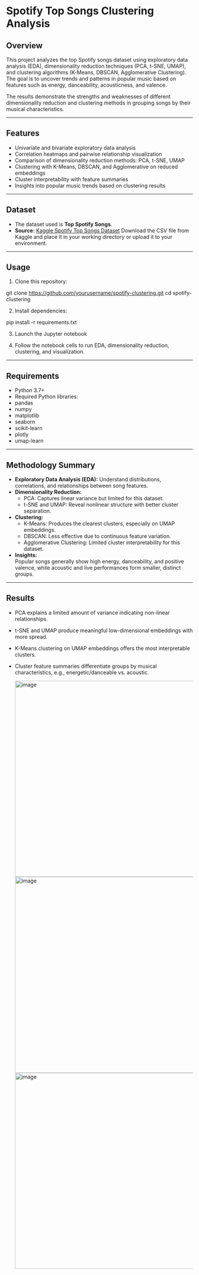 # Spotify Top Songs Clustering Analysis

## Overview

This project analyzes the top Spotify songs dataset using exploratory data analysis (EDA), dimensionality reduction techniques (PCA, t-SNE, UMAP), and clustering algorithms (K-Means, DBSCAN, Agglomerative Clustering). The goal is to uncover trends and patterns in popular music based on features such as energy, danceability, acousticness, and valence.

The results demonstrate the strengths and weaknesses of different dimensionality reduction and clustering methods in grouping songs by their musical characteristics.

---

## Features

- Univariate and bivariate exploratory data analysis
- Correlation heatmaps and pairwise relationship visualization
- Comparison of dimensionality reduction methods: PCA, t-SNE, UMAP
- Clustering with K-Means, DBSCAN, and Agglomerative on reduced embeddings
- Cluster interpretability with feature summaries
- Insights into popular music trends based on clustering results

---

## Dataset

- The dataset used is **Top Spotify Songs**.
- **Source:** [Kaggle Spotify Top Songs Dataset]([https://www.kaggle.com/datasets/your-dataset-link](https://www.kaggle.com/datasets/muhmores/spotify-top-100-songs-of-20152019))  
  Download the CSV file from Kaggle and place it in your working directory or upload it to your environment.
---

## Usage

1. Clone this repository:

git clone https://github.com/yourusername/spotify-clustering.git
cd spotify-clustering


2. Install dependencies:

pip install -r requirements.txt


3. Launch the Jupyter notebook


4. Follow the notebook cells to run EDA, dimensionality reduction, clustering, and visualization.

---

## Requirements

- Python 3.7+
- Required Python libraries:
- pandas
- numpy
- matplotlib
- seaborn
- scikit-learn
- plotly
- umap-learn

---

## Methodology Summary

- **Exploratory Data Analysis (EDA):** Understand distributions, correlations, and relationships between song features.
- **Dimensionality Reduction:**
  - PCA: Captures linear variance but limited for this dataset.
  - t-SNE and UMAP: Reveal nonlinear structure with better cluster separation.
- **Clustering:**
  - K-Means: Produces the clearest clusters, especially on UMAP embeddings.
  - DBSCAN: Less effective due to continuous feature variation.
  - Agglomerative Clustering: Limited cluster interpretability for this dataset.
- **Insights:**  
  Popular songs generally show high energy, danceability, and positive valence, while acoustic and live performances form smaller, distinct groups.

  

---

## Results

- PCA explains a limited amount of variance indicating non-linear relationships.
- t-SNE and UMAP produce meaningful low-dimensional embeddings with more spread.
- K-Means clustering on UMAP embeddings offers the most interpretable clusters.
- Cluster feature summaries differentiate groups by musical characteristics, e.g., energetic/danceable vs. acoustic.

  <img width="670" height="528" alt="image" src="https://github.com/user-attachments/assets/f5f2cb34-b726-4e1c-bfe9-9002c112c578" />
  <img width="678" height="528" alt="image" src="https://github.com/user-attachments/assets/d8def213-f76c-472f-871e-21d7bc7acb90" />
  <img width="667" height="528" alt="image" src="https://github.com/user-attachments/assets/dd2a88a1-02f1-45d9-b8a7-4e182e2ac100" />










